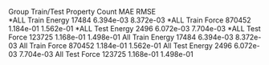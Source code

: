 Group  Train/Test   Property     Count       MAE         RMSE   
*ALL    Train       Energy     17484    6.394e-03   8.372e-03
*ALL    Train       Force      870452   1.184e-01   1.562e-01
*ALL     Test       Energy      2496    6.072e-03   7.704e-03
*ALL     Test       Force      123725   1.168e-01   1.498e-01
All    Train       Energy     17484    6.394e-03   8.372e-03
All    Train       Force      870452   1.184e-01   1.562e-01
All     Test       Energy      2496    6.072e-03   7.704e-03
All     Test       Force      123725   1.168e-01   1.498e-01

